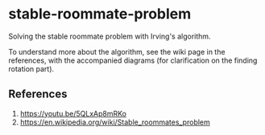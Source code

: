 # stable-roommate-problem
Solving the stable roommate problem with Irving's algorithm.

To understand more about the algorithm, see the wiki page in the references, with the accompanied diagrams (for clarification on the finding rotation part).

## References

1. https://youtu.be/5QLxAp8mRKo
2. https://en.wikipedia.org/wiki/Stable_roommates_problem
